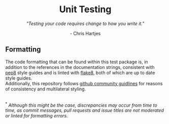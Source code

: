 <div align="center">
    <h1>Unit Testing</h1>
    <p><i>"Testing your code requires change to how you write it."</i></p>
    <p> - Chris Hartjes </p>
</div>

<h2>Formatting</h2>
The code formatting that can be found within this test package is, in addition to the references in the documentation strings,
consistent with <a href="https://peps.python.org/pep-0008/">pep8</a> style guides and is linted with <a href="https://github.com/PyCQA/flake8#readme">
flake8</a>, both of which are up to date style guides.<br>
Additionally, this repository follows <a href="https://gist.github.com/robertpainsi/b632364184e70900af4ab688decf6f53">
github community guidlines</a> for reasons of consistency and multilateral styling.<br>
<br>

<sup>*</sup><i> Although this might be the case, discrepancies may occur from time to time, as commit messages, pull requests and 
issue titles are not moderated or linted for formatting errors.</i>
